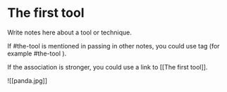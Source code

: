 # The first tool
Write notes here about a tool or technique. 

If #the-tool is mentioned in passing in other notes, you could use tag (for example #the-tool ).

If the association is stronger, you could use a link to [[The first tool]].

![[panda.jpg]]